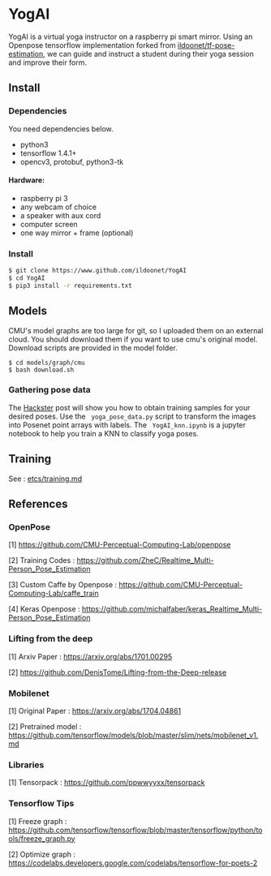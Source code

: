 # YogAI

YogAI is a virtual yoga instructor on a raspberry pi smart mirror. Using an Openpose tensorflow implementation forked from [ildoonet/tf-pose-estimation](https://github.com/ildoonet/tf-pose-estimation), we can guide and instruct a student during their yoga session and improve their form.

## Install

### Dependencies

You need dependencies below.

- python3
- tensorflow 1.4.1+
- opencv3, protobuf, python3-tk

#### Hardware:

- raspberry pi 3
- any webcam of choice
- a speaker with aux cord
- computer screen
- one way mirror + frame (optional)

### Install

```bash
$ git clone https://www.github.com/ildoonet/YogAI
$ cd YogAI
$ pip3 install -r requirements.txt
```

## Models

CMU's model graphs are too large for git, so I uploaded them on an external cloud. You should download them if you want to use cmu's original model. Download scripts are provided in the model folder.

```
$ cd models/graph/cmu
$ bash download.sh
```

### Gathering pose data

The [Hackster](https://www.hackster.io/smellslikeml/yogai-smart-personal-trainer-f53744) post will show you how to obtain training samples for your desired poses. Use the ``` yoga_pose_data.py``` script to transform the images into Posenet point arrays with labels. The ``` YogAI_knn.ipynb``` is a jupyter notebook to help you train a KNN to classify yoga poses. 


## Training

See : [etcs/training.md](./etcs/training.md)

## References

### OpenPose

[1] https://github.com/CMU-Perceptual-Computing-Lab/openpose

[2] Training Codes : https://github.com/ZheC/Realtime_Multi-Person_Pose_Estimation

[3] Custom Caffe by Openpose : https://github.com/CMU-Perceptual-Computing-Lab/caffe_train

[4] Keras Openpose : https://github.com/michalfaber/keras_Realtime_Multi-Person_Pose_Estimation

### Lifting from the deep

[1] Arxiv Paper : https://arxiv.org/abs/1701.00295

[2] https://github.com/DenisTome/Lifting-from-the-Deep-release

### Mobilenet

[1] Original Paper : https://arxiv.org/abs/1704.04861

[2] Pretrained model : https://github.com/tensorflow/models/blob/master/slim/nets/mobilenet_v1.md

### Libraries

[1] Tensorpack : https://github.com/ppwwyyxx/tensorpack

### Tensorflow Tips

[1] Freeze graph : https://github.com/tensorflow/tensorflow/blob/master/tensorflow/python/tools/freeze_graph.py

[2] Optimize graph : https://codelabs.developers.google.com/codelabs/tensorflow-for-poets-2
